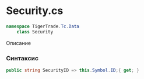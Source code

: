 
# Security.cs
```csharp
namespace TigerTrade.Tc.Data  
    class Security
```

Описание

### Синтаксис
```csharp
public string SecurityID => this.Symbol.ID;{ get; }
```
